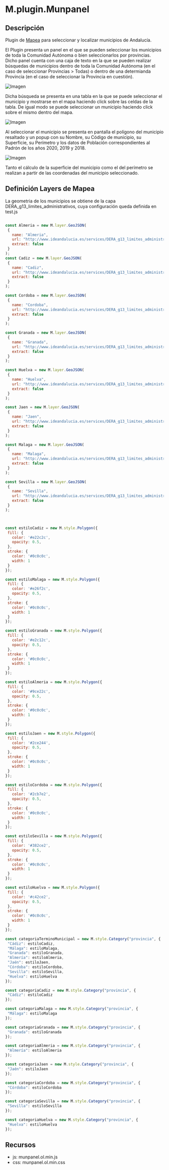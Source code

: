 # M.plugin.Munpanel

## Descripción

 Plugin de [Mapea](https://github.com/sigcorporativo-ja/Mapea4) para seleccionar y localizar municipios de Andalucía.

 El Plugin presenta un panel en el que se pueden seleccionar los municipios de toda la Comunidad Autónoma o bien seleccionarlos por provincias.  Dicho panel cuenta con una caja de texto en la que se pueden realizar búsquedas de municipios dentro de toda la Comunidad Autónoma (en el caso de seleccionar Provincias > Todas) o dentro de una determianda Provincia (en el caso de seleccionar la Provincia en cuestión).

![Imagen](./images/vista_general.png)

 Dicha búsqueda se presenta en una tabla en la que se puede seleccionar el municipio y mostrarse en el mapa haciendo click sobre las celdas de la tabla. De igual modo se puede seleccionar un municipio haciendo click sobre el mismo dentro del mapa.

 ![Imagen](./images/busqueda.png)

 Al seleccionar el municipio se presenta en pantalla el polígono del municipio resaltado y un popup con su Nombre, su Código de municipio, su Superficie, su Perímetro y los datos de Población correspondientes al Padrón de los años 2020, 2019 y 2018.

![Imagen](./images/seleccion.png)

 Tanto el cálculo de la superficie del municipio como el del perímetro se realizan a partir de las coordenadas del municipio seleccionado.


 ## Definición Layers de Mapea ##
 
 La geometria de los municipios se obtiene de la capa DERA_g13_limites_administrativos, cuya configuración queda definida en test.js

 ```javascript

 const Almeria = new M.layer.GeoJSON(
  {
    name: "Almeria",
    url: "http://www.ideandalucia.es/services/DERA_g13_limites_administrativos/wfs?service=WFS&version=1.0.0&request=GetFeature&typename=DERA_g13_limites_administrativos%3Ag13_01_TerminoMunicipal&outputFormat=json&srsname=EPSG%3A25830&CQL_FILTER=provincia%3D'Almer%C3%ADa'&propertyName=nombre,cod_mun,provincia,geom",
    extract: false
  }
);
const Cadiz = new M.layer.GeoJSON(
  {
    name: "Cadiz",
    url: "http://www.ideandalucia.es/services/DERA_g13_limites_administrativos/wfs?service=WFS&version=1.0.0&request=GetFeature&typename=DERA_g13_limites_administrativos%3Ag13_01_TerminoMunicipal&outputFormat=json&srsname=EPSG%3A25830&CQL_FILTER=provincia%3D'C%C3%A1diz'&propertyName=nombre,cod_mun,provincia,geom",
    extract: false
  }
);

const Cordoba = new M.layer.GeoJSON(
  {
    name: "Cordoba",
    url: "http://www.ideandalucia.es/services/DERA_g13_limites_administrativos/wfs?service=WFS&version=1.0.0&request=GetFeature&typename=DERA_g13_limites_administrativos%3Ag13_01_TerminoMunicipal&outputFormat=json&srsname=EPSG%3A25830&CQL_FILTER=provincia%3D'C%C3%B3rdoba'&propertyName=nombre,cod_mun,provincia,geom",
    extract: false
  }
);

const Granada = new M.layer.GeoJSON(
  {
    name: "Granada",
    url: "http://www.ideandalucia.es/services/DERA_g13_limites_administrativos/wfs?service=WFS&version=1.0.0&request=GetFeature&typename=DERA_g13_limites_administrativos%3Ag13_01_TerminoMunicipal&outputFormat=json&srsname=EPSG%3A25830&CQL_FILTER=provincia%3D'Granada'&propertyName=nombre,cod_mun,provincia,geom",
    extract: false
  }
);

const Huelva = new M.layer.GeoJSON(
  {
    name: "Huelva",
    url: "http://www.ideandalucia.es/services/DERA_g13_limites_administrativos/wfs?service=WFS&version=1.0.0&request=GetFeature&typename=DERA_g13_limites_administrativos%3Ag13_01_TerminoMunicipal&outputFormat=json&srsname=EPSG%3A25830&CQL_FILTER=provincia%3D'Huelva'&propertyName=nombre,cod_mun,provincia,geom",
    extract: false
  }
);

const Jaen = new M.layer.GeoJSON(
  {
    name: "Jaen",
    url: "http://www.ideandalucia.es/services/DERA_g13_limites_administrativos/wfs?service=WFS&version=1.0.0&request=GetFeature&typename=DERA_g13_limites_administrativos%3Ag13_01_TerminoMunicipal&outputFormat=json&srsname=EPSG%3A25830&CQL_FILTER=provincia%3D'Ja%C3%A9n'&propertyName=nombre,cod_mun,provincia,geom",
    extract: false
  }
);

const Malaga = new M.layer.GeoJSON(
  {
    name: "Malaga",
    url: "http://www.ideandalucia.es/services/DERA_g13_limites_administrativos/wfs?service=WFS&version=1.0.0&request=GetFeature&typename=DERA_g13_limites_administrativos%3Ag13_01_TerminoMunicipal&outputFormat=json&srsname=EPSG%3A25830&CQL_FILTER=provincia%3D'M%C3%A1laga'&propertyName=nombre,cod_mun,provincia,geom",
    extract: false
  }
);

const Sevilla = new M.layer.GeoJSON(
  {
    name: "Sevilla",
    url: "http://www.ideandalucia.es/services/DERA_g13_limites_administrativos/wfs?service=WFS&version=1.0.0&request=GetFeature&typename=DERA_g13_limites_administrativos%3Ag13_01_TerminoMunicipal&outputFormat=json&srsname=EPSG%3A25830&CQL_FILTER=provincia%3D'Sevilla'&propertyName=nombre,cod_mun,provincia,geom",
    extract: false
  }
);



const estiloCadiz = new M.style.Polygon({
  fill: {
    color: '#e22c2c',
    opacity: 0.5,
  },
  stroke: {
    color: '#0c0c0c',
    width: 1
  }
});

const estiloMalaga = new M.style.Polygon({
  fill: {
    color: '#e26f2c',
    opacity: 0.5,
  },
  stroke: {
    color: '#0c0c0c',
    width: 1
  }
});

const estiloGranada = new M.style.Polygon({
  fill: {
    color: '#e2c12c',
    opacity: 0.5,
  },
  stroke: {
    color: '#0c0c0c',
    width: 1
  }
});

const estiloAlmeria = new M.style.Polygon({
  fill: {
    color: '#9ce22c',
    opacity: 0.5,
  },
  stroke: {
    color: '#0c0c0c',
    width: 1
  }
});

const estiloJaen = new M.style.Polygon({
  fill: {
    color: '#2ce244',
    opacity: 0.5,
  },
  stroke: {
    color: '#0c0c0c',
    width: 1
  }
});

const estiloCordoba = new M.style.Polygon({
  fill: {
    color: '#2cb7e2',
    opacity: 0.5,
  },
  stroke: {
    color: '#0c0c0c',
    width: 1
  }
});

const estiloSevilla = new M.style.Polygon({
  fill: {
    color: '#382ce2',
    opacity: 0.5,
  },
  stroke: {
    color: '#0c0c0c',
    width: 1
  }
});

const estiloHuelva = new M.style.Polygon({
  fill: {
    color: '#c42ce2',
    opacity: 0.5,
  },
  stroke: {
    color: '#0c0c0c',
    width: 1
  }
});

const categoriaTerminoMunicipal = new M.style.Category("provincia", {
  "Cádiz": estiloCadiz,
  "Málaga": estiloMalaga,
  "Granada": estiloGranada,
  "Almería": estiloAlmeria,
  "Jaén": estiloJaen,
  "Córdoba": estiloCordoba,
  "Sevilla": estiloSevilla,
  "Huelva": estiloHuelva
});

const categoriaCadiz = new M.style.Category("provincia", {
  "Cádiz": estiloCadiz
});

const categoriaMalaga = new M.style.Category("provincia", {
  "Málaga": estiloMalaga
});

const categoriaGranada = new M.style.Category("provincia", {
  "Granada": estiloGranada
});

const categoriaAlmeria = new M.style.Category("provincia", {
  "Almería": estiloAlmeria
});

const categoriaJaen = new M.style.Category("provincia", {
  "Jaén": estiloJaen
});

const categoriaCordoba = new M.style.Category("provincia", {
  "Córdoba": estiloCordoba
});

const categoriaSevilla = new M.style.Category("provincia", {
  "Sevilla": estiloSevilla
});

const categoriaHuelva = new M.style.Category("provincia", {
  "Huelva": estiloHuelva
});

```
## Recursos
- js: munpanel.ol.min.js
- css: munpanel.ol.min.css

